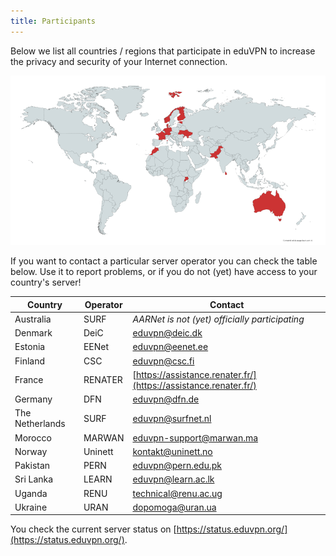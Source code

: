 ```yaml
---
title: Participants
---
```


Below we list all countries / regions that participate in eduVPN to increase 
the privacy and security of your Internet connection.

![eduVPN map](img/eduvpn_map.png)

If you want to contact a particular server operator you can check the table 
below. Use it to report problems, or if you do not (yet) have access to your 
country's server!

Country         | Operator | Contact 
--------------- | -------- | ----------------------------------------------------------------
Australia       | SURF     | _AARNet is not (yet) officially participating_
Denmark         | DeiC     | [eduvpn@deic.dk](mailto:eduvpn@deic.dk)
Estonia         | EENet    | [eduvpn@eenet.ee](mailto:eduvpn@eenet.ee)
Finland         | CSC      | [eduvpn@csc.fi](mailto:eduvpn@csc.fi)
France          | RENATER  | [https://assistance.renater.fr/](https://assistance.renater.fr/)
Germany         | DFN      | [eduvpn@dfn.de](mailto:eduvpn@dfn.de)
The Netherlands | SURF     | [eduvpn@surfnet.nl](mailto:eduvpn@surfnet.nl)
Morocco         | MARWAN   | [eduvpn-support@marwan.ma](mailto:eduvpn-support@marwan.ma)
Norway          | Uninett  | [kontakt@uninett.no](mailto:kontakt@uninett.no)
Pakistan        | PERN     | [eduvpn@pern.edu.pk](mailto:eduvpn@pern.edu.pk)
Sri Lanka       | LEARN    | [eduvpn@learn.ac.lk](mailto:eduvpn@learn.ac.lk)
Uganda          | RENU     | [technical@renu.ac.ug](mailto:technical@renu.ac.ug)
Ukraine         | URAN     | [dopomoga@uran.ua](mailto:dopomoga@uran.ua)

You check the current server status on [https://status.eduvpn.org/](https://status.eduvpn.org/).
